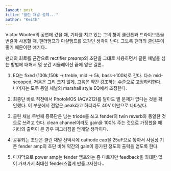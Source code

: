```yaml
---
layout: post
title: "클린 채널 설계..."
author: "Keith"
---
```


Victor Wooten의 공연에 갔을 때, 기타를 치고 있는 그의 형이 클린톤과 드라이브톤을 번갈아 사용할 때, 팬더앰프과 마샬앰프를 오가던 생각이 난다. 그토록 팬더의 클린톤이 좋기 때문이란 얘기다..

팬더의 회로를 근간으로 rectifier preamp의 초단을 그대로 사용하면서 클린 채널을 심는 방법에 대해서 몇 분간 시뮬레이션 끝에 얻은 결론..

1) EQ는 fixed (100k,150k -> treble, mid -> 5k, bass->100k)로 간다. 다소 mid-scooped, 저음은 그리 크지 않게, 고음은 약간 강조하는 수준으로 고정하려한다. 나머지는 모두 동일 채널의 marshall style EQ에서 조정한다.

2) 최종단 바로 직전에서 PhotoMOS (AQV212)를 달아도 별 문제가 없다는 것을 확인했다. 이 부분에서 전압은 peak라고 하더라도 40V 미만으로 나타났다.

3) 클린 채널 두번째 증폭단은 남는 triode를 쓰고 fender의 twin reverb와 동일한 것으로 쓰려고 한다. clean channel이라도 gain을 100% 주는 것으로 가정했을 때 기타의 출력이 큰 경우 찌그러짐을 얻게할 생각이다.

4) 공유되는 초단은 클린 채널 선택시에 cathode cap을 25uF으로 놓아서 사실상 기존 fender amp의 초단 비해 약간의 gain이 증가된 정도의 출력을 얻도록 한다.

5) 마지막으로 power amp는 fender 앰프와는 좀 다르지만 feedback을 최대한 많이 가져가서 최대한 fender스럽게 만들고자한다..



